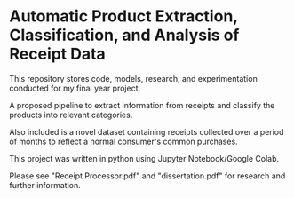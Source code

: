 # Automatic Product Extraction, Classification, and Analysis of Receipt Data
This repository stores code, models, research, and experimentation conducted for my final year project.

A proposed pipeline to extract information from receipts and classify the products into relevant categories.

Also included is a novel dataset containing receipts collected over a period of months to reflect a normal consumer's common purchases.

This project was written in python using Jupyter Notebook/Google Colab.

Please see "Receipt Processor.pdf" and "dissertation.pdf" for research and further information.
